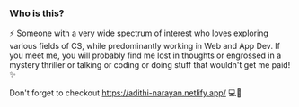 ### Who is this?
⚡ Someone with a very wide spectrum of interest who loves exploring various fields of CS, while predominantly working in Web and App Dev. If you meet me, you will probably find me lost in thoughts or engrossed in a mystery thriller or talking or coding or doing stuff that wouldn't get me paid! ✨

Don't forget to checkout https://adithi-narayan.netlify.app/ 💻💫

<!--
**Tvashta/Tvashta** is a ✨ _special_ ✨ repository because its `README.md` (this file) appears on your GitHub profile.

Here are some ideas to get you started:

- 🔭 I’m currently working on ...
- 🌱 I’m currently learning ...
- 👯 I’m looking to collaborate on ...
- 🤔 I’m looking for help with ...
- 💬 Ask me about ...
- 📫 How to reach me: ...
- 😄 Pronouns: ...
- ⚡ Fun fact: ...
-->
